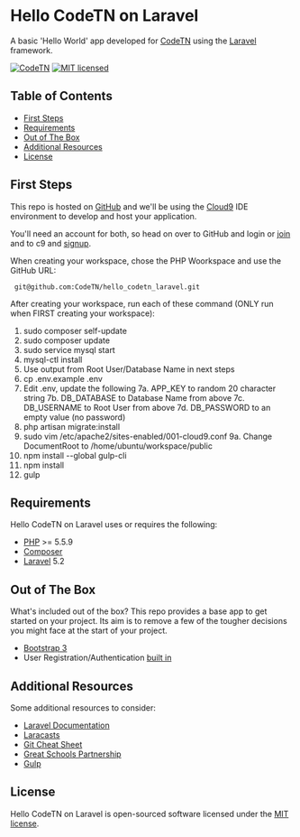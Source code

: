 Hello CodeTN on Laravel
=======================

A basic 'Hello World' app developed for [CodeTN][codetn] using the [Laravel][laravel] framework.

[![CodeTN][shield-codetn]](#)
[![MIT licensed][shield-license]](#)


Table of Contents
-----------------

  * [First Steps](#first-steps)
  * [Requirements](#requirements)
  * [Out of The Box](#out-of-the-box)
  * [Additional Resources](#additional-resources)
  * [License](#license)


First Steps
-----------

This repo is hosted on [GitHub][github] and we'll be using the [Cloud9][c9] IDE environment to develop and
host your application.

You'll need an account for both, so head on over to GitHub and login or [join](https://github.com/join)
and to c9 and [signup](https://c9.io/signup).

When creating your workspace, chose the PHP Woorkspace and use the GitHub URL:

     git@github.com:CodeTN/hello_codetn_laravel.git

After creating your workspace, run each of these command (ONLY run when FIRST creating your workspace):

  1. sudo composer self-update
  2. sudo composer update
  3. sudo service mysql start
  4. mysql-ctl install
  5. Use output from Root User/Database Name in next steps
  6. cp .env.example .env
  7. Edit .env, update the following
    7a. APP_KEY to random 20 character string
    7b. DB_DATABASE to Database Name from above
    7c. DB_USERNAME to Root User from above
    7d. DB_PASSWORD to an empty value (no password)
  8. php artisan migrate:install
  9. sudo vim /etc/apache2/sites-enabled/001-cloud9.conf
    9a. Change DocumentRoot to /home/ubuntu/workspace/public
  10. npm install --global gulp-cli
  11. npm install
  12. gulp

Requirements
------------

Hello CodeTN on Laravel uses or requires the following:

  * [PHP][php] >= 5.5.9
  * [Composer][composer]
  * [Laravel][laravel] 5.2


Out of The Box
--------------

What's included out of the box? This repo provides a base app to get started on your project.
Its aim is to remove a few of the tougher decisions you might face at the start of your project.

  * [Bootstrap 3][bootstrap]
  * User Registration/Authentication [built in][user-auth]


Additional Resources
--------------------

Some additional resources to consider:

  * [Laravel Documentation][laravel-docs]
  * [Laracasts][laracasts]
  * [Git Cheat Sheet][git-cheat-sheet]
  * [Great Schools Partnership][great-schools]
  * [Gulp][gulp]


License
-------

Hello CodeTN on Laravel is open-sourced software licensed under the [MIT license][mit-license].



[bootstrap]: http://getbootstrap.com/
[c9]: https://c9.io/
[codetn]: http://codetn.org/
[composer]: https://getcomposer.org/
[git-cheat-sheet]: https://training.github.com/kit/downloads/github-git-cheat-sheet.pdf
[github]: https://github.com/
[great-schools]: http://www.greatschoolspartnership.com/
[gulp]: https://github.com/gulpjs/gulp
[laracasts]: https://laracasts.com/
[laravel]: https://laravel.com/
[laravel-docs]: https://laravel.com/docs/
[mit-license]: http://opensource.org/licenses/MIT
[php]: http://php.net/
[shield-codetn]: https://img.shields.io/badge/codetn-laravel-brightgreen.svg
[shield-license]: https://img.shields.io/badge/license-MIT-blue.svg
[user-auth]: https://laravel.com/docs/5.2/authentication
